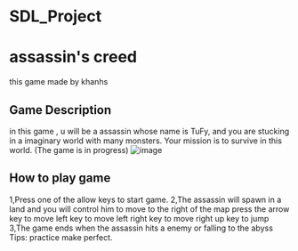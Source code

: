 # SDL_Project

# assassin's creed
this game made by khanhs 

## Game Description
in this game , u will be a assassin whose name is TuFy, and you are stucking in a imaginary world with many monsters. Your mission is to survive in this world. (The game is in progress)
![image](https://user-images.githubusercontent.com/125454765/232876028-b46409b5-939a-43e1-9bde-d956a945a63a.png)

## How to play game
1,Press one of the allow keys to start game.
2,The assassin will spawn in a land and you will control him to move to the right of the map
    press the arrow key to move
    left key to move left
    right key to move right
    up key to jump
3,The game ends when the assassin hits a enemy or falling to the abyss Tips:
    practice make perfect.

